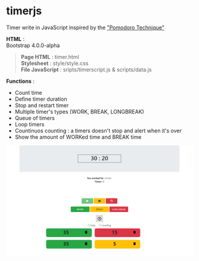 # timerjs
Timer write in JavaScript inspired by the ["Pomodoro Technique"](https://en.wikipedia.org/wiki/Pomodoro_Technique)  

**HTML** :   
Bootstrap 4.0.0-alpha  

> **Page HTML** : timer.html  
> **Stylesheet** : style/style.css   
> **File JavaScript** : sripts/timerscript.js & scripts/data.js

**Functions** :  
- Count time    
- Define timer duration  
- Stop and restart timer
- Multiple timer's types  (WORK, BREAK, LONGBREAK)
- Queue of timers
- Loop timers
- Countinuos counting : a timers doesn't stop and alert when it's over 
- Show the amount of WORKed time and BREAK time



![alt text](https://raw.githubusercontent.com/giovannitranquillini/timerjs/master/img/interface.png)
